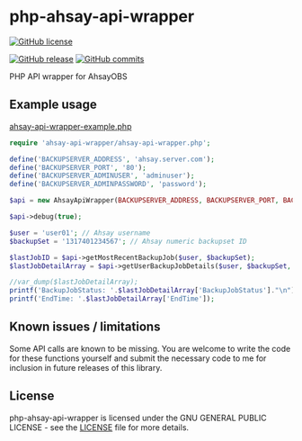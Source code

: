 # php-ahsay-api-wrapper
[![GitHub license](https://img.shields.io/github/license/hannesbe/php-ahsay-api-wrapper.svg)](https://raw.githubusercontent.com/hannesbe/php-ahsay-api-wrapper/master/LICENSE)

[![GitHub release](https://img.shields.io/github/release/hannesbe/php-ahsay-api-wrapper.svg)](https://github.com/hannesbe/php-ahsay-api-wrapper/releases) [![GitHub commits](https://img.shields.io/github/commits-since/hannesbe/php-ahsay-api-wrapper/1.1.svg)](https://github.com/hannesbe/php-ahsay-api-wrapper/commits/1.1)

PHP API wrapper for AhsayOBS

## Example usage

[ahsay-api-wrapper-example.php](ahsay-api-wrapper-example.php)
```php
require 'ahsay-api-wrapper/ahsay-api-wrapper.php';

define('BACKUPSERVER_ADDRESS', 'ahsay.server.com');
define('BACKUPSERVER_PORT', '80');
define('BACKUPSERVER_ADMINUSER', 'adminuser');
define('BACKUPSERVER_ADMINPASSWORD', 'password');

$api = new AhsayApiWrapper(BACKUPSERVER_ADDRESS, BACKUPSERVER_PORT, BACKUPSERVER_ADMINUSER, BACKUPSERVER_ADMINPASSWORD);

$api->debug(true);

$user = 'user01'; // Ahsay username
$backupSet = '1317401234567'; // Ahsay numeric backupset ID

$lastJobID = $api->getMostRecentBackupJob($user, $backupSet);
$lastJobDetailArray = $api->getUserBackupJobDetails($user, $backupSet, $lastJobID)['@attributes'];

//var_dump($lastJobDetailArray);
printf('BackupJobStatus: '.$lastJobDetailArray['BackupJobStatus']."\n");
printf('EndTime: '.$lastJobDetailArray['EndTime']);

```
## Known issues / limitations
Some API calls are known to be missing.  You are welcome to write the code for these functions yourself and submit the necessary code to me for inclusion in future releases of this library.

## License

php-ahsay-api-wrapper is licensed under the GNU GENERAL PUBLIC LICENSE - see the [LICENSE](LICENSE) file for more details.
